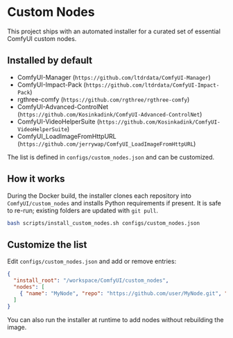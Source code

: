 # Custom Nodes

This project ships with an automated installer for a curated set of essential ComfyUI custom nodes.

## Installed by default

- ComfyUI-Manager (`https://github.com/ltdrdata/ComfyUI-Manager`)
- ComfyUI-Impact-Pack (`https://github.com/ltdrdata/ComfyUI-Impact-Pack`)
- rgthree-comfy (`https://github.com/rgthree/rgthree-comfy`)
- ComfyUI-Advanced-ControlNet (`https://github.com/Kosinkadink/ComfyUI-Advanced-ControlNet`)
- ComfyUI-VideoHelperSuite (`https://github.com/Kosinkadink/ComfyUI-VideoHelperSuite`)
- ComfyUI_LoadImageFromHttpURL (`https://github.com/jerrywap/ComfyUI_LoadImageFromHttpURL`)

The list is defined in `configs/custom_nodes.json` and can be customized.

## How it works

During the Docker build, the installer clones each repository into `ComfyUI/custom_nodes` and installs Python requirements if present. It is safe to re-run; existing folders are updated with `git pull`.

```bash
bash scripts/install_custom_nodes.sh configs/custom_nodes.json
```

## Customize the list

Edit `configs/custom_nodes.json` and add or remove entries:

```json
{
  "install_root": "/workspace/ComfyUI/custom_nodes",
  "nodes": [
    { "name": "MyNode", "repo": "https://github.com/user/MyNode.git", "install_requirements": true }
  ]
}
```

You can also run the installer at runtime to add nodes without rebuilding the image.
